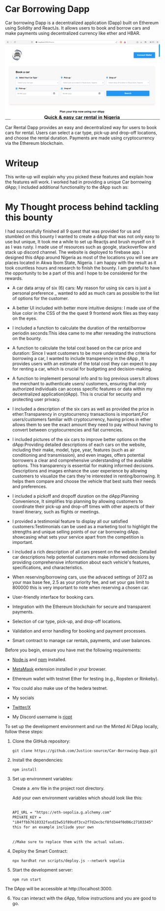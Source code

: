 # Car Borrowing Dapp

Car borrowing Dapp is a decentralized application (Dapp) built on Ethereum using Solidity and ReactJs. It allows users to book and borrow cars and make payments using decentralized currency like ether and HBAR.

<div style="text-align:center;">
  <img src="/src/images/Car-Rental-Dapp.png" alt="site">
</div>

Car Rental Dapp provides an easy and decentralized way for users to book cars for rental. Users can select a car type, pick-up and drop-off locations, and choose the rental duration. Payments are made using cryptocurrency via the Ethereum blockchain.

# Writeup
This write-up will explain why you picked these features and explain how the features will work.
I worked had in providing a unique Car borrowing dApp;
I included additional functionality to the dApp such as:


# My Thought process behind tackling this bounty
I had successfully finished all 9 quest that was provided for us and stumbled on this bounty
I wanted to create a dApp that was not only easy to use but unique,
It took me a while to set up Reactjs and brush myself on it as I was rusty.
I made use of resources such as google, stackoverflow and stack up discord channel.
The website is deployed to firebase app. I designed this dApp around Nigeria as most of the locations you will see are 
places located in Akwa Ibom State, Nigeria.
I am happy with the result as it took countless hours and research to finish the bounty.
I am grateful to have the opportunity to be a part of this and I hope to be considered for the rewards.


- A car data array of six (6) cars: My reason for using six cars is just a personal preference _ wanted to add as much cars as possible to the list of options for the customer.
- A better UI included with better more intuitive designs: I made use of the blue color in the CSS of the the quest 9 frontend work files as they easy on the eyes.
- I included a function to calculate the duration of the rental/borrow periodin seconds:This idea came to me after rereading the instructions on the bounty.
- A function to calculate the total cost based on the car price and duration: Since I want customers to be more understand the criteria for borrowing a car, I wanted to include transperency in the dApp , It provides users with an estimate of the total cost they can expect to pay for renting a car, which is crucial for budgeting and decision-making.
- A function to implement personal info and to log previous users:It allows the merchant to authenticate users/ customers, ensuring that only authorized individuals can access specific features or data within my decentralized application(dApp). This is crucial for security and protecting user privacy.
- I included a description of the six cars as well as provided the price in ether:Transparency in cryptocurrency transactions is important,For users/customers familiar with cryptocurrency, having prices in ether allows them to see the exact amount they need to pay without having to convert between cryptocurrencies and fiat currencies.
- I included pictures of the six cars to improve better options on the dApp:Providing detailed descriptions of each cars on the website, including their make, model, type, year, features (such as air conditioning and transmission), and even images, offers potential borrowers a clear and comprehensive understanding of the available options. This transparency is essential for making informed decisions.
  Descriptions and images enhance the user experience by allowing customers to visualize the cars they're interested in renting/borrowing. It helps them compare and choose the vehicle that best suits their needs and preferences.
- I included a pickoff and dropoff duration on the dApp:Planning Convenience, It simplifies trip planning by allowing customers to coordinate their pick-up and drop-off times with other aspects of their travel itinerary, such as flights or meetings.
- I provided a testimonial feature to display all our satisfied customers:Testimonials can be used as a marketing tool to highlight the strengths and unique selling points of our car borrowing dApp. showcasing what sets your service apart from the competition is important.
- I included a rich description of all cars present on the website: Detailed car descriptions help potential customers make informed decisions by providing comprehensive information about each vehicle's features, specifications, and characteristics.


- When reserving/borrowing cars, use the advaced settings of 2072 as your max base fee, 2.5 as your priority fee, and set your gas limit to 800000
  this is very important to note when reserving a chosen car.

- User-friendly interface for booking cars.
- Integration with the Ethereum blockchain for secure and transparent payments.
- Selection of car type, pick-up, and drop-off locations.
- Validation and error handling for booking and payment processes.
- Smart contract to manage car rentals, payments, and user balances.
  

Before you begin, ensure you have met the following requirements:

- [Node.js](https://nodejs.org/) and [npm](https://www.npmjs.com/) installed.
- [MetaMask](https://metamask.io/) extension installed in your browser.
- Ethereum wallet with testnet Ether for testing (e.g., Ropsten or Rinkeby).
- You could also make use of the hedera testnet.

- My socials
- [Twitter/X](https://twitter.com/Bolypius)
- My Discord username is [riopt](http://discordapp.com/users/1115954175340183592)

To set up the development environment and run the Minted AI DApp locally, follow these steps:

1. Clone the GitHub repository:

   ```shell
   git clone https://github.com/Justice-source/Car-Borrowing-Dapp.git

2. Install the dependencies:

    ```shell
    npm install

3. Set up environment variables:

    Create a .env file in the project root directory.

    Add your own environment variables which should look like this:
    ```
    
    API_URL = "https://eth-sepolia.g.alchemy.com"
    PRIVATE_KEY = "i84ffbb7610332fasd15w51f89sdf3cv2f7d2ecbcf8fd344f0d06c27103345"
    this for an example incliude your own


    //Make sure to replace them with the actual values.
4. Deploy the Smart Contract:

    ```shell
    npx hardhat run scripts/deploy.js --network sepolia

5. Start the development server:

    ```shell
    npm run start

The DApp will be accessible at http://localhost:3000.

6. You can interact with the dApp, follow instructions and you are good to go.
